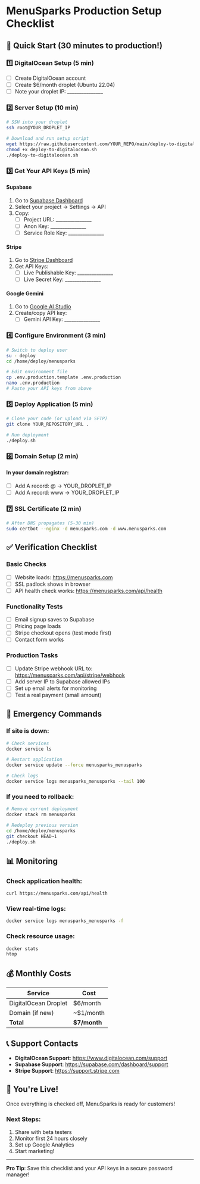 # MenuSparks Production Setup Checklist

## 🎯 Quick Start (30 minutes to production!)

### 1️⃣ DigitalOcean Setup (5 min)
- [ ] Create DigitalOcean account
- [ ] Create $6/month droplet (Ubuntu 22.04)
- [ ] Note your droplet IP: _______________

### 2️⃣ Server Setup (10 min)
```bash
# SSH into your droplet
ssh root@YOUR_DROPLET_IP

# Download and run setup script
wget https://raw.githubusercontent.com/YOUR_REPO/main/deploy-to-digitalocean.sh
chmod +x deploy-to-digitalocean.sh
./deploy-to-digitalocean.sh
```

### 3️⃣ Get Your API Keys (5 min)

#### Supabase
1. Go to [Supabase Dashboard](https://app.supabase.com)
2. Select your project → Settings → API
3. Copy:
   - [ ] Project URL: _______________
   - [ ] Anon Key: _______________
   - [ ] Service Role Key: _______________

#### Stripe
1. Go to [Stripe Dashboard](https://dashboard.stripe.com)
2. Get API Keys:
   - [ ] Live Publishable Key: _______________
   - [ ] Live Secret Key: _______________

#### Google Gemini
1. Go to [Google AI Studio](https://makersuite.google.com/app/apikey)
2. Create/copy API key:
   - [ ] Gemini API Key: _______________

### 4️⃣ Configure Environment (3 min)
```bash
# Switch to deploy user
su - deploy
cd /home/deploy/menusparks

# Edit environment file
cp .env.production.template .env.production
nano .env.production
# Paste your API keys from above
```

### 5️⃣ Deploy Application (5 min)
```bash
# Clone your code (or upload via SFTP)
git clone YOUR_REPOSITORY_URL .

# Run deployment
./deploy.sh
```

### 6️⃣ Domain Setup (2 min)

#### In your domain registrar:
- [ ] Add A record: @ → YOUR_DROPLET_IP
- [ ] Add A record: www → YOUR_DROPLET_IP

### 7️⃣ SSL Certificate (2 min)
```bash
# After DNS propagates (5-30 min)
sudo certbot --nginx -d menusparks.com -d www.menusparks.com
```

## ✅ Verification Checklist

### Basic Checks
- [ ] Website loads: https://menusparks.com
- [ ] SSL padlock shows in browser
- [ ] API health check works: https://menusparks.com/api/health

### Functionality Tests
- [ ] Email signup saves to Supabase
- [ ] Pricing page loads
- [ ] Stripe checkout opens (test mode first)
- [ ] Contact form works

### Production Tasks
- [ ] Update Stripe webhook URL to: https://menusparks.com/api/stripe/webhook
- [ ] Add server IP to Supabase allowed IPs
- [ ] Set up email alerts for monitoring
- [ ] Test a real payment (small amount)

## 🚨 Emergency Commands

### If site is down:
```bash
# Check services
docker service ls

# Restart application
docker service update --force menusparks_menusparks

# Check logs
docker service logs menusparks_menusparks --tail 100
```

### If you need to rollback:
```bash
# Remove current deployment
docker stack rm menusparks

# Redeploy previous version
cd /home/deploy/menusparks
git checkout HEAD~1
./deploy.sh
```

## 📊 Monitoring

### Check application health:
```bash
curl https://menusparks.com/api/health
```

### View real-time logs:
```bash
docker service logs menusparks_menusparks -f
```

### Check resource usage:
```bash
docker stats
htop
```

## 💰 Monthly Costs

| Service | Cost |
|---------|------|
| DigitalOcean Droplet | $6/month |
| Domain (if new) | ~$1/month |
| **Total** | **$7/month** |

## 📞 Support Contacts

- **DigitalOcean Support**: https://www.digitalocean.com/support
- **Supabase Support**: https://supabase.com/dashboard/support
- **Stripe Support**: https://support.stripe.com

## 🎉 You're Live!

Once everything is checked off, MenuSparks is ready for customers!

### Next Steps:
1. Share with beta testers
2. Monitor first 24 hours closely
3. Set up Google Analytics
4. Start marketing!

---

**Pro Tip**: Save this checklist and your API keys in a secure password manager!